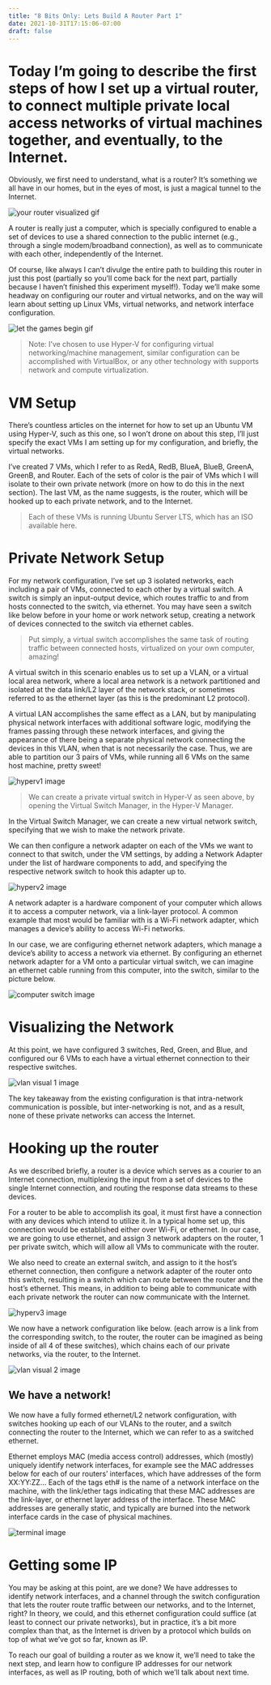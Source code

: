 ```yaml
---
title: "8 Bits Only: Lets Build A Router Part 1"
date: 2021-10-31T17:15:06-07:00
draft: false
---
```


# Today I’m going to describe the first steps of how I set up a virtual router, to connect multiple private local access networks of virtual machines together, and eventually, to the Internet.

Obviously, we first need to understand, what is a router? It’s something we all have in our homes, but in the eyes of most, is just a magical tunnel to the Internet.

![your router visualized gif](https://media.giphy.com/media/IWp7xsHXRjOZ1hsg5y/giphy.gif)

A router is really just a computer, which is specially configured to
enable a set of devices to use a shared connection to the public internet (e.g., through a single modem/broadband connection), as well as to communicate with each other, independently of the Internet.

Of course, like always I can’t divulge the entire path to building this router in just this post (partially so you’ll come back for the next part, partially because I haven’t finished this experiment myself!). Today we’ll make some headway on configuring our router and virtual networks, and on the way will learn about setting up Linux VMs, virtual networks, and network interface configuration.

![let the games begin gif](https://media.giphy.com/media/xT0xevozBTg7ChpL44/giphy.gif)

> Note: I’ve chosen to use Hyper-V for configuring virtual networking/machine management, similar configuration can be accomplished with VirtualBox, or any other technology with supports network and compute virtualization.

# VM Setup

There’s countless articles on the internet for how to set up an Ubuntu VM using Hyper-V, such as this one, so I won’t drone on about this step, I’ll just specify the exact VMs I am setting up for my configuration, and briefly, the virtual networks.

I’ve created 7 VMs, which I refer to as RedA, RedB, BlueA, BlueB, GreenA, GreenB, and Router. Each of the sets of color is the pair of VMs which I will isolate to their own private network (more on how to do this in the next section). The last VM, as the name suggests, is the router, which will be hooked up to each private network, and to the Internet.

> Each of these VMs is running Ubuntu Server LTS, which has an ISO available here.

# Private Network Setup

For my network configuration, I’ve set up 3 isolated networks, each including a pair of VMs, connected to each other by a virtual switch. A switch is simply an input-output device, which routes traffic to and from hosts connected to the switch, via ethernet. You may have seen a switch like below before in your home or work network setup, creating a network of devices connected to the switch via ethernet cables.

> Put simply, a virtual switch accomplishes the same task of routing traffic between connected hosts, virtualized on your own computer, amazing!

A virtual switch in this scenario enables us to set up a VLAN, or a virtual local area network, where a local area network is a network partitioned and isolated at the data link/L2 layer of the network stack, or sometimes referred to as the ethernet layer (as this is the predominant L2 protocol).

A virtual LAN accomplishes the same effect as a LAN, but by manipulating physical network interfaces with additional software logic, modifying the frames passing through these network interfaces, and giving the appearance of there being a separate physical network connecting the devices in this VLAN, when that is not necessarily the case. Thus, we are able to partition our 3 pairs of VMs, while running all 6 VMs on the same host machine, pretty sweet!

![hyperv1 image](hyperv1.png)

> We can create a private virtual switch in Hyper-V as seen above, by opening the Virtual Switch Manager, in the Hyper-V Manager.

In the Virtual Switch Manager, we can create a new virtual network switch, specifying that we wish to make the network private.

We can then configure a network adapter on each of the VMs we want to connect to that switch, under the VM settings, by adding a Network Adapter under the list of hardware components to add, and specifying the respective network switch to hook this adapter up to.

![hyperv2 image](hyperv2.png)

A network adapter is a hardware component of your computer which allows it to access a computer network, via a link-layer protocol. A common example that most would be familiar with is a Wi-Fi network adapter, which manages a device’s ability to access Wi-Fi networks.

In our case, we are configuring ethernet network adapters, which manage a device’s ability to access a network via ethernet. By configuring an ethernet network adapter for a VM onto a particular virtual switch, we can imagine an ethernet cable running from this computer, into the switch, similar to the picture below.

![computer switch image](switch_and_computer.png)

# Visualizing the Network

At this point, we have configured 3 switches, Red, Green, and Blue, and configured our 6 VMs to each have a virtual ethernet connection to their respective switches.

![vlan visual 1 image](vlan_visual.png)

The key takeaway from the existing configuration is that intra-network communication is possible, but inter-networking is not, and as a result, none of these private networks can access the Internet.

# Hooking up the router

As we described briefly, a router is a device which serves as a courier to an Internet connection, multiplexing the input from a set of devices to the single Internet connection, and routing the response data streams to these devices.

For a router to be able to accomplish its goal, it must first have a connection with any devices which intend to utilize it. In a typical home set up, this connection would be established either over Wi-Fi, or ethernet. In our case, we are going to use ethernet, and assign 3 network adapters on the router, 1 per private switch, which will allow all VMs to communicate with the router.

We also need to create an external switch, and assign to it the host’s ethernet connection, then configure a network adapter of the router onto this switch, resulting in a switch which can route between the router and the host’s ethernet. This means, in addition to being able to communicate with each private network the router can now communicate with the Internet.

![hyperv3 image](hyperv3.png)

We now have a network configuration like below. (each arrow is a link from the corresponding switch, to the router, the router can be imagined as being inside of all 4 of these switches), which chains each of our private networks, via the router, to the Internet.

![vlan visual 2 image](vlan_visual2.png)

## We have a network!

We now have a fully formed ethernet/L2 network configuration, with switches hooking up each of our VLANs to the router, and a switch connecting the router to the Internet, which we can refer to as a switched ethernet.

Ethernet employs MAC (media access control) addresses, which (mostly) uniquely identify network interfaces, for example see the MAC addresses below for each of our routers’ interfaces, which have addresses of the form XX:YY:ZZ… Each of the tags eth# is the name of a network interface on the machine, with the link/ether tags indicating that these MAC addresses are the link-layer, or ethernet layer address of the interface. These MAC addresses are generally static, and typically are burned into the network interface cards in the case of physical machines.

![terminal image](terminal1.png)

# Getting some IP

You may be asking at this point, are we done? We have addresses to identify network interfaces, and a channel through the switch configuration that lets the router route traffic between our networks, and to the Internet, right? In theory, we could, and this ethernet configuration could suffice (at least to connect our private networks), but in practice, it’s a bit more complex than that, as the Internet is driven by a protocol which builds on top of what we’ve got so far, known as IP.

To reach our goal of building a router as we know it, we’ll need to take the next step, and learn how to configure IP addresses for our network interfaces, as well as IP routing, both of which we’ll talk about next time.

